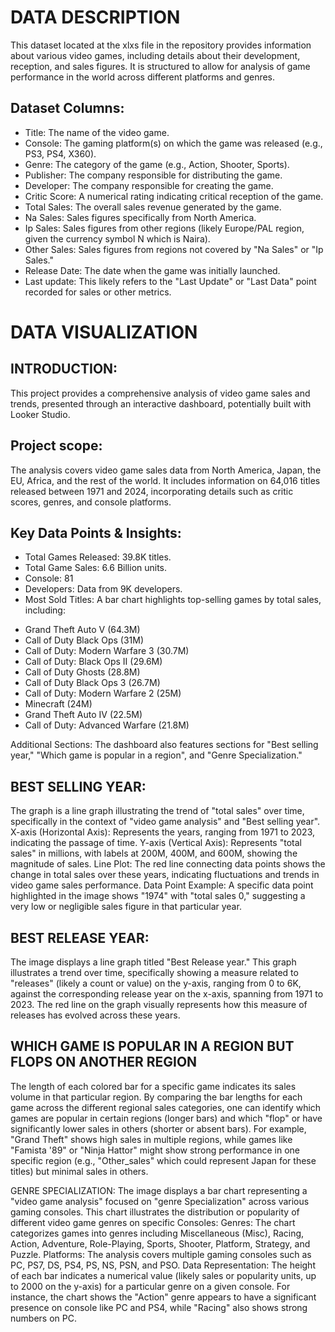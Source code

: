 # DATA DESCRIPTION
This dataset located at the xlxs file in the repository provides information about various video games, including details about their development, reception, and sales figures. It is structured to allow for analysis of game performance in the world across different platforms and genres.

## Dataset Columns:
- Title: The name of the video game.
- Console: The gaming platform(s) on which the game was released (e.g., PS3, PS4, X360).
- Genre: The category of the game (e.g., Action, Shooter, Sports).
- Publisher: The company responsible for distributing the game.
- Developer: The company responsible for creating the game.
- Critic Score: A numerical rating indicating critical reception of the game.
- Total Sales: The overall sales revenue generated by the game.
- Na Sales: Sales figures specifically from North America.
- Ip Sales: Sales figures from other regions (likely Europe/PAL region, given the currency symbol N which is Naira).
- Other Sales: Sales figures from regions not covered by "Na Sales" or "Ip Sales."
- Release Date: The date when the game was initially launched.
- Last update: This likely refers to the "Last Update" or "Last Data" point recorded for sales or other metrics.

# DATA VISUALIZATION

## INTRODUCTION: 
This project provides a comprehensive analysis of video game sales and trends, presented through an interactive dashboard, potentially built with Looker Studio. 

## Project scope:
The analysis covers video game sales data from North America, Japan, the EU, Africa, and the rest of the world. It includes information on 64,016 titles released between 1971 and 2024, incorporating details such as critic scores, genres, and console platforms.

## Key Data Points & Insights:
- Total Games Released: 39.8K titles.
- Total Game Sales: 6.6 Billion units.
- Console: 81
- Developers: Data from 9K developers.
- Most Sold Titles: A bar chart highlights top-selling games by total sales, including:
* Grand Theft Auto V (64.3M)
* Call of Duty Black Ops (31M)
* Call of Duty: Modern Warfare 3 (30.7M)
* Call of Duty: Black Ops II (29.6M)
* Call of Duty Ghosts (28.8M)
* Call of Duty Black Ops 3 (26.7M)
* Call of Duty: Modern Warfare 2 (25M)
* Minecraft (24M)
* Grand Theft Auto IV (22.5M)
* Call of Duty: Advanced Warfare (21.8M)

Additional Sections: The dashboard also features sections for "Best selling year," "Which game is popular in a region", and "Genre Specialization."

## BEST SELLING YEAR:
The graph is a line graph illustrating the trend of "total sales" over time, specifically in the context of "video game analysis" and "Best selling year". 
X-axis (Horizontal Axis): Represents the years, ranging from 1971 to 2023, indicating the passage of time.
Y-axis (Vertical Axis): Represents "total sales" in millions, with labels at 200M, 400M, and 600M, showing the magnitude of sales.
Line Plot: The red line connecting data points shows the change in total sales over these years, indicating fluctuations and trends in video game sales performance.
Data Point Example: A specific data point highlighted in the image shows "1974" with "total sales 0," suggesting a very low or negligible sales figure in that particular year.

## BEST RELEASE YEAR:
The image displays a line graph titled "Best Release year." This graph illustrates a trend over time, specifically showing a measure related to "releases" (likely a count or value) on the y-axis, ranging from 0 to 6K, against the corresponding release year on the x-axis, spanning from 1971 to 2023. The red line on the graph visually represents how this measure of releases has evolved across these years. 

## WHICH GAME IS POPULAR IN A REGION BUT FLOPS ON ANOTHER REGION 
The length of each colored bar for a specific game indicates its sales volume in that particular region. By comparing the bar lengths for each game across the different regional sales categories, one can identify which games are popular in certain regions (longer bars) and which "flop" or have significantly lower sales in others (shorter or absent bars). For example, "Grand Theft" shows high sales in multiple regions, while games like "Famista '89" or "Ninja Hattor" might show strong performance in one specific region (e.g., "Other_sales" which could represent Japan for these titles) but minimal sales in others.

GENRE SPECIALIZATION:
The image displays a bar chart representing a "video game analysis" focused on "genre Specialization" across various gaming consoles.
This chart illustrates the distribution or popularity of different video game genres on specific Consoles:
Genres: The chart categorizes games into genres including Miscellaneous (Misc), Racing, Action, Adventure, Role-Playing, Sports, Shooter, Platform, Strategy, and Puzzle.
Platforms: The analysis covers multiple gaming consoles such as PC, PS7, DS, PS4, PS, NS, PSN, and PSO.
Data Representation: The height of each bar indicates a numerical value (likely sales or popularity units, up to 2000 on the y-axis) for a particular genre on a given console. For instance, the chart shows the "Action" genre appears to have a significant presence on console like PC and PS4, while "Racing" also shows strong numbers on PC.
